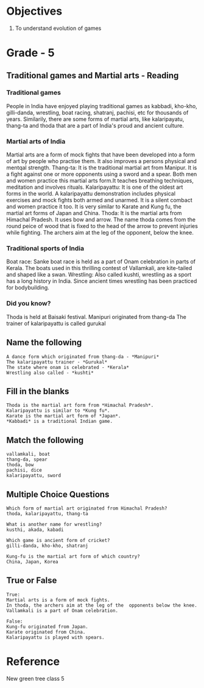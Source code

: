 # Objectives
1. To understand evolution of games

# Grade - 5
## Traditional games and Martial arts - Reading
### Traditional games
People in India have enjoyed playing traditional games as kabbadi, kho-kho, gilli-danda, wrestling, boat racing, shatranj, pachisi, etc for thousands of years. Similarily, there are some forms of martial arts, like kalaripayatu, thang-ta and thoda that are a part of India's proud and ancient culture.

### Martial arts of India
Martial arts are a form of mock fights that have been developed into a form of art by people who practise them. It also improves a persons physical and mentqal strength.
Thang-ta: It is the traditional martial art from Manipur. It is a fight against one or more opponents using a sword and a spear. Both men and women practice this martial arts form.It teaches breathing techniques, meditation and involves rituals.
Kalaripayattu: It is one of the oldest art forms in the world. A kalaripayattu demonstration includes physical exercises and mock fights both armed and unarmed. It is a silent combact and women practice it too. It is very similar to Karate and Kung fu, the martial art forms of Japan and China.
Thoda: It is the martial arts from Himachal Pradesh. It uses bow and arrow. The name thoda comes from the round peice of wood that is fixed to the head of the arrow to prevent injuries while fighting. The archers aim at the leg of the opponent, below the knee.

### Traditional sports of India
Boat race: Sanke boat race is held as a part of Onam celebration in parts of Kerala. The boats used in this thrilling contest of Vallamkali, are kite-tailed and shaped like a swan.
Wrestling: Also called kushti, wrestling as a sport has a long history in India. Since ancient times wrestling has been practiced for bodybuilding. 

### Did you know?
Thoda is held at Baisaki festival.
Manipuri originated from thang-da
The trainer of kalaripayattu is called gurukal

## Name the following
```
A dance form which originated from thang-da - *Manipuri*
The kalaripayattu trainer - *Gurukal*
The state where onam is celebrated - *Kerala*
Wrestling also called - *kushti*
```
## Fill in the blanks
```
Thoda is the martial art form from *Himachal Pradesh*.
Kalaripayattu is similar to *Kung fu*.
Karate is the martial art form of *Japan*.
*Kabbadi* is a traditional Indian game.
```
## Match the following
```
vallamkali, boat
thang-da, spear
thoda, bow
pachisi, dice
kalaripayattu, sword
```
## Multiple Choice Questions
```
Which form of martial art originated from Himachal Pradesh?
thoda, kalaripayattu, thang-ta

What is another name for wrestling?
kusthi, akada, kabadi

Which game is ancient form of cricket?
gilli-danda, kho-kho, shatranj

Kung-fu is the martial art form of which country?
China, Japan, Korea
```
## True or False
```
True:
Martial arts is a form of mock fights.
In thoda, the archers aim at the leg of the  opponents below the knee.
Vallamkali is a part of Onam celebration.

False:
Kung-fu originated from Japan.
Karate originated from China.
Kalaripayattu is played with spears.
```
# Reference
New green tree class 5
